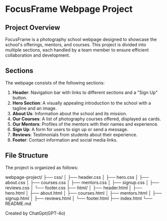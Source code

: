 # FocusFrame Webpage Project

## Project Overview
FocusFrame is a photography school webpage designed to showcase the school's offerings, mentors, and courses. This project is divided into multiple sections, each handled by a team member to ensure efficient collaboration and development.

## Sections
The webpage consists of the following sections:
1. **Header**: Navigation bar with links to different sections and a "Sign Up" button.
2. **Hero Section**: A visually appealing introduction to the school with a tagline and an image.
3. **About Us**: Information about the school and its mission.
4. **Our Courses**: A list of photography courses offered, displayed as cards.
5. **Our Mentors**: Profiles of the mentors with their names and experience.
6. **Sign Up**: A form for users to sign up or send a message.
7. **Reviews**: Testimonials from students about their experience.
8. **Footer**: Contact information and social media links.

## File Structure
The project is organized as follows:

webpage-project/
├── css/
│   ├── header.css
│   ├── hero.css
│   ├── about.css
│   ├── courses.css
│   ├── mentors.css
│   ├── signup.css
│   ├── reviews.css
│   └── footer.css
├── html/
│   ├── header.html
│   ├── hero.html
│   ├── about.html
│   ├── courses.html
│   ├── mentors.html
│   ├── signup.html
│   ├── reviews.html
│   └── footer.html
├── index.html
└── README.md

Created by ChatGpt(GPT-4o)